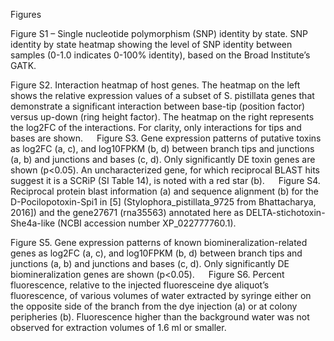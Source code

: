 Figures
 
Figure S1 – Single nucleotide polymorphism (SNP) identity by state. SNP identity by state heatmap showing the level of SNP identity between samples (0-1.0 indicates 0-100% identity), based on the Broad Institute’s GATK.

Figure S2. Interaction heatmap of host genes. The heatmap on the left shows the relative expression values of a subset of S. pistillata genes that demonstrate a significant interaction between base-tip (position factor) versus up-down (ring height factor).  The heatmap on the right represents the log2FC of the interactions. For clarity, only interactions for tips and bases are shown.
  
Figure S3. Gene expression patterns of putative toxins as log2FC (a, c), and log10FPKM  (b, d) between branch tips and junctions (a, b) and junctions and bases (c, d). Only significantly DE toxin genes are shown (p<0.05). An uncharacterized gene, for which reciprocal BLAST hits suggest it is a SCRiP (SI Table 14), is noted with a red star (b).
 
Figure S4. Reciprocal protein blast information (a) and sequence alignment (b) for the D-Pocilopotoxin-Spi1 in [5] (Stylophora_pistillata_9725 from Bhattacharya, 2016]) and the gene27671 (rna35563) annotated here as DELTA-stichotoxin-She4a-like (NCBI accession number XP_022777760.1).

Figure S5. Gene expression patterns of known biomineralization-related genes as log2FC (a, c), and log10FPKM (b, d) between branch tips and junctions (a, b) and junctions and bases (c, d). Only significantly DE biomineralization genes are shown (p<0.05).
  
Figure S6. Percent fluorescence, relative to the injected fluoresceine dye aliquot’s fluorescence, of various volumes of water extracted by syringe either on the opposite side of the branch from the dye injection (a) or at colony peripheries (b). Fluorescence higher than the background water was not observed for extraction volumes of 1.6 ml or smaller.
